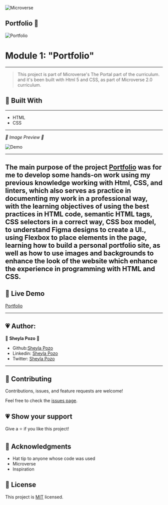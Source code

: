 ![Microverse](https://img.shields.io/badge/Microverse-blueviolet)

## Portfolio 💖


![Portfolio](https://img.shields.io/github/followers/sheylaPozo?style=social)

# Module 1: "Portfolio" 
---


> This project is part of Microverse's The Portal part of the curriculum. and it's been built with Html 5 and CSS, as part of Microverse 2.0 curriculum.

## 💖 Built With 

---

- HTML
- CSS

---

*💛 Image Preview 💛*

![Demo](https://user-images.githubusercontent.com/54015740/122578337-6445fc00-d019-11eb-9b13-45c3d9967e72.png)

---
The main purpose of the project [Portfolio](https://sheylapozo.github.io/Porfolio/) was for me to develop some hands-on work using my previous knowledge working with Html, CSS, and linters, which also serves as practice in documenting my work in a professional way, with the learning objectives of using the best practices in HTML code, semantic HTML tags, CSS selectors in a correct way, CSS box model, to understand Figma designs to create a UI., using Flexbox to place elements in the page, learning how to build a personal portfolio site, as well as how to use images and backgrounds to enhance the look of the website which enhance the experience in programming with HTML and CSS.
---

## 💖 Live Demo

[Portfolio](https://sheylapozo.github.io/Porfolio/) 

---

## 💗 Author:

👤 **Sheyla Pozo** 💖


- Github:[Sheyla Pozo](https://github.com/sheylaPozo)
- Linkedin: [Sheyla Pozo](https://www.linkedin.com/in/sheypozo/)
- Twitter: [Sheyla Pozo](https://twitter.com/sheyPozo)

---

## 🤝 Contributing

Contributions, issues, and feature requests are welcome!


Feel free to check the [issues page](https://github.com/sheylaPozo/Porfolio/issues).


## 💗 Show your support

Give a ⭐️ if you like this project!

## 💖 Acknowledgments

- Hat tip to anyone whose code was used
- Microverse
- Inspiration

## 📝 License

This project is [MIT](./MIT.md) licensed.
